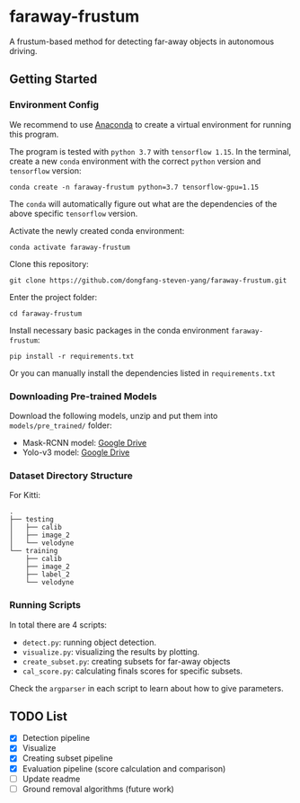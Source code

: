 # faraway-frustum
A frustum-based method for detecting far-away objects in autonomous driving.


## Getting Started

### Environment Config

We recommend to use [Anaconda](https://docs.anaconda.com/anaconda/install/) to create a virtual environment for running this program.

The program is tested with `python 3.7` with `tensorflow 1.15`. In the terminal, create a new `conda` environment with the correct `python` version and `tensorflow` version:
```shell script
conda create -n faraway-frustum python=3.7 tensorflow-gpu=1.15
```
The `conda` will automatically figure out what are the dependencies of the above specific `tensorflow` version.

Activate the newly created conda environment:
```shell script
conda activate faraway-frustum
```

Clone this repository:
```shell script
git clone https://github.com/dongfang-steven-yang/faraway-frustum.git
```
Enter the project folder:
```shell script
cd faraway-frustum
```

Install necessary basic packages in the conda environment `faraway-frustum`:
```shell script
pip install -r requirements.txt
```
Or you can manually install the dependencies listed in `requirements.txt`

### Downloading Pre-trained Models

Download the following models, unzip and put them into `models/pre_trained/` folder:
- Mask-RCNN model: [Google Drive](https://drive.google.com/file/d/10UrdoYgqBQhNGHLFFLUHTXnw0Qv-TYvE/view?usp=sharing)
- Yolo-v3 model: [Google Drive](https://drive.google.com/file/d/1rAgNGKjeXoSjNfHXqiuvoie5KckbBSAN/view?usp=sharing)

### Dataset Directory Structure
For Kitti:
```shell script
.
├── testing
│   ├── calib
│   ├── image_2
│   └── velodyne
└── training
    ├── calib
    ├── image_2
    ├── label_2
    └── velodyne
```

### Running Scripts

In total there are 4 scripts:
- `detect.py`: running object detection.
- `visualize.py`: visualizing the results by plotting.
- `create_subset.py`: creating subsets for far-away objects
- `cal_score.py`: calculating finals scores for specific subsets.

Check the `argparser` in each script to learn about how to give parameters.

## TODO List

- [x] Detection pipeline
- [x] Visualize
- [x] Creating subset pipeline
- [x] Evaluation pipeline (score calculation and comparison)
- [ ] Update readme
- [ ] Ground removal algorithms (future work)
